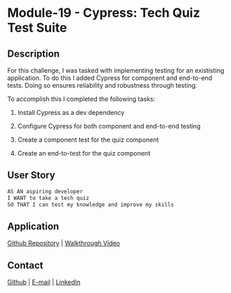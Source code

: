 # Module-19 - Cypress: Tech Quiz Test Suite

## Description

For this challenge, I was tasked with implementing testing for an exististing application. To do this I added Cypress for component and end-to-end tests. Doing so ensures reliability and robustness through testing.

To accomplish this I completed the following tasks:

1. Install Cypress as a dev dependency

2. Configure Cypress for both component and end-to-end testing

3. Create a component test for the quiz component

4. Create an end-to-test for the quiz component

## User Story

```md
AS AN aspiring developer
I WANT to take a tech quiz
SO THAT I can test my knowledge and improve my skills
```

## Application

[Github Repository](https://github.com/zhill0950/Module-19) | [Walkthrough Video](http://youtube.com)

## Contact

[Github](https://github.com/zhill0950) | [E-mail](mailto:zhill0950@gmail.com) | [LinkedIn](http://www.linkedin.com)
